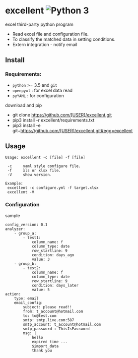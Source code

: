 # excellent ![Python 3](https://img.shields.io/badge/python-3-blue.svg)

excel third-party python program
* Read excel file and configuration file.
* To classify the matched data in setting conditions.
* Extern integration - notify email

## Install
### Requirements:
* `python` >= 3.5 and `git`
* `openpyxl` : for excel data read
* `pyYAML` : for configuration


download and pip
* git clone https://github.com/[USER]/excellent.git
* pip3 install -r excellent/requirements.txt
* pip3 install -e git+https://github.com/[USER]/excellent.git#egg=excellent


## Usage
```
Usage: excellent -c [file] -f [file]

 -c     yaml style configure file.
 -f     xls or xlsx file.
 -V     show version.

Example:
 excellent -c configure.yml -f target.xlsx
 excellent -V
```

### Configuration
sample
```
config_version: 0.1
analyzer:
    - group_a:
        - test1:
            column_name: f
            column_type: date
            row_startline: 9
            condition: days_ago
            value: 3
    - group_b:
        - test2:
            column_name: f
            column_type: date
            row_startline: 9
            condition: days_later
            value: 5
action:
    type: email
    email_config:
        subject: please read!!
        from: t_account@hotmail.com
        to: to@test.com
        smtp: smtp.live.com:587
        smtp_account: t_account@hotmail.com
        smtp_password : ThisIsPassword
        msg: |
            hello
            expired time ...
            $import_data
            thank you
```
